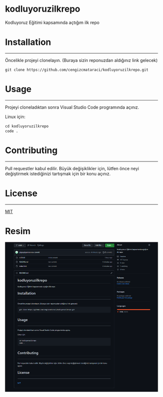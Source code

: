 # kodluyoruzilkrepo
Kodluyoruz Eğitimi kapsamında açtığım ilk repo

# Installation
-------------------
Öncelikle projeyi clonelayın. (Buraya sizin reponuzdan aldığınız link gelecek)
```
git clone https://github.com/cengizcmataraci/kodluyoruzilkrepo.git
```

# Usage
--------------------
Projeyi cloneladıktan sonra Visual Studio Code programında açınız.

Linux için:
```
cd kodluyoruzilkrepo
code .
```

# Contributing
--------------------
Pull requestler kabul edilir. Büyük değişiklikler için, lütfen önce neyi değiştirmek istediğinizi tartışmak için bir konu açınız.

# License
-----------------------
[MIT](https://choosealicense.com/licenses/mit/)

# Resim
![resim](img.PNG)